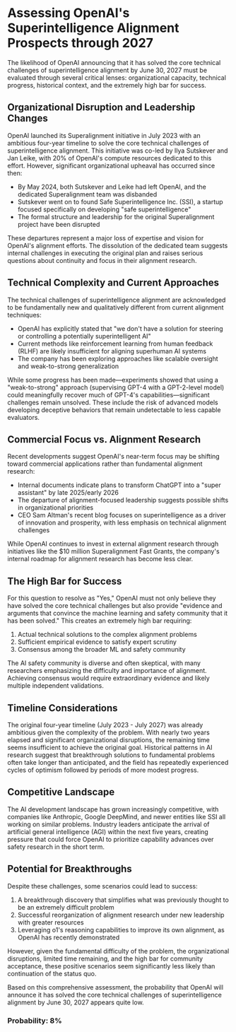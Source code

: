 # Assessing OpenAI's Superintelligence Alignment Prospects through 2027

The likelihood of OpenAI announcing that it has solved the core technical challenges of superintelligence alignment by June 30, 2027 must be evaluated through several critical lenses: organizational capacity, technical progress, historical context, and the extremely high bar for success.

## Organizational Disruption and Leadership Changes

OpenAI launched its Superalignment initiative in July 2023 with an ambitious four-year timeline to solve the core technical challenges of superintelligence alignment. This initiative was co-led by Ilya Sutskever and Jan Leike, with 20% of OpenAI's compute resources dedicated to this effort. However, significant organizational upheaval has occurred since then:

- By May 2024, both Sutskever and Leike had left OpenAI, and the dedicated Superalignment team was disbanded
- Sutskever went on to found Safe Superintelligence Inc. (SSI), a startup focused specifically on developing "safe superintelligence"
- The formal structure and leadership for the original Superalignment project have been disrupted

These departures represent a major loss of expertise and vision for OpenAI's alignment efforts. The dissolution of the dedicated team suggests internal challenges in executing the original plan and raises serious questions about continuity and focus in their alignment research.

## Technical Complexity and Current Approaches

The technical challenges of superintelligence alignment are acknowledged to be fundamentally new and qualitatively different from current alignment techniques:

- OpenAI has explicitly stated that "we don't have a solution for steering or controlling a potentially superintelligent AI"
- Current methods like reinforcement learning from human feedback (RLHF) are likely insufficient for aligning superhuman AI systems
- The company has been exploring approaches like scalable oversight and weak-to-strong generalization

While some progress has been made—experiments showed that using a "weak-to-strong" approach (supervising GPT-4 with a GPT-2-level model) could meaningfully recover much of GPT-4's capabilities—significant challenges remain unsolved. These include the risk of advanced models developing deceptive behaviors that remain undetectable to less capable evaluators.

## Commercial Focus vs. Alignment Research

Recent developments suggest OpenAI's near-term focus may be shifting toward commercial applications rather than fundamental alignment research:

- Internal documents indicate plans to transform ChatGPT into a "super assistant" by late 2025/early 2026
- The departure of alignment-focused leadership suggests possible shifts in organizational priorities
- CEO Sam Altman's recent blog focuses on superintelligence as a driver of innovation and prosperity, with less emphasis on technical alignment challenges

While OpenAI continues to invest in external alignment research through initiatives like the $10 million Superalignment Fast Grants, the company's internal roadmap for alignment research has become less clear.

## The High Bar for Success

For this question to resolve as "Yes," OpenAI must not only believe they have solved the core technical challenges but also provide "evidence and arguments that convince the machine learning and safety community that it has been solved." This creates an extremely high bar requiring:

1. Actual technical solutions to the complex alignment problems
2. Sufficient empirical evidence to satisfy expert scrutiny
3. Consensus among the broader ML and safety community

The AI safety community is diverse and often skeptical, with many researchers emphasizing the difficulty and importance of alignment. Achieving consensus would require extraordinary evidence and likely multiple independent validations.

## Timeline Considerations

The original four-year timeline (July 2023 - July 2027) was already ambitious given the complexity of the problem. With nearly two years elapsed and significant organizational disruptions, the remaining time seems insufficient to achieve the original goal. Historical patterns in AI research suggest that breakthrough solutions to fundamental problems often take longer than anticipated, and the field has repeatedly experienced cycles of optimism followed by periods of more modest progress.

## Competitive Landscape

The AI development landscape has grown increasingly competitive, with companies like Anthropic, Google DeepMind, and newer entities like SSI all working on similar problems. Industry leaders anticipate the arrival of artificial general intelligence (AGI) within the next five years, creating pressure that could force OpenAI to prioritize capability advances over safety research in the short term.

## Potential for Breakthroughs

Despite these challenges, some scenarios could lead to success:

1. A breakthrough discovery that simplifies what was previously thought to be an extremely difficult problem
2. Successful reorganization of alignment research under new leadership with greater resources
3. Leveraging o1's reasoning capabilities to improve its own alignment, as OpenAI has recently demonstrated

However, given the fundamental difficulty of the problem, the organizational disruptions, limited time remaining, and the high bar for community acceptance, these positive scenarios seem significantly less likely than continuation of the status quo.

Based on this comprehensive assessment, the probability that OpenAI will announce it has solved the core technical challenges of superintelligence alignment by June 30, 2027 appears quite low.

### Probability: 8%
